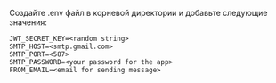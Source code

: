 Создайте .env файл в корневой директории и добавьте следующие значения:
```
JWT_SECRET_KEY=<random string>
SMTP_HOST=<smtp.gmail.com>
SMTP_PORT=<587>
SMTP_PASSWORD=<your password for the app>
FROM_EMAIL=<email for sending message>
```
